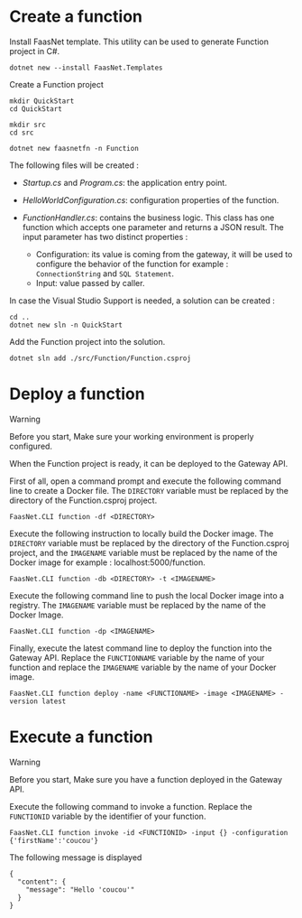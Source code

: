 # Create a function

Install FaasNet template. This utility can be used to generate Function project in C#.

```
dotnet new --install FaasNet.Templates
```

Create a Function project

```
mkdir QuickStart
cd QuickStart

mkdir src
cd src

dotnet new faasnetfn -n Function
```

The following files will be created :

* *Startup.cs* and *Program.cs*: the application entry point.
* *HelloWorldConfiguration.cs*: configuration properties of the function.
* *FunctionHandler.cs*: contains the business logic. This class has one function which accepts one parameter and returns a JSON result. The input parameter has two distinct properties :

  * Configuration: its value is coming from the gateway, it will be used to configure the behavior of the function for example : `ConnectionString` and `SQL Statement`.
  * Input: value passed by caller.

In case the Visual Studio Support is needed, a solution can be created :

```
cd ..
dotnet new sln -n QuickStart
```

Add the Function project into the solution.

```
dotnet sln add ./src/Function/Function.csproj
```

# Deploy a function

> [!WARNING]
> Before you start, Make sure your working environment is properly configured.

When the Function project is ready, it can be deployed to the Gateway API.

First of all, open a command prompt and execute the following command line to create a Docker file. The `DIRECTORY` variable must be replaced by the directory of the Function.csproj project.

```
FaasNet.CLI function -df <DIRECTORY>
```

Execute the following instruction to locally build the Docker image. 
The `DIRECTORY` variable must be replaced by the directory of the Function.csproj project, and the `IMAGENAME` variable must be replaced by the name of the Docker image for example : localhost:5000/function.

```
FaasNet.CLI function -db <DIRECTORY> -t <IMAGENAME>
```

Execute the following command line to push the local Docker image into a registry. The `IMAGENAME` variable must be replaced by the name of the Docker Image.

```
FaasNet.CLI function -dp <IMAGENAME>
```

Finally, execute the latest command line to deploy the function into the Gateway API. Replace the `FUNCTIONNAME` variable by the name of your function and replace the `IMAGENAME` variable by the name of your Docker image.

```
FaasNet.CLI function deploy -name <FUNCTIONAME> -image <IMAGENAME> -version latest
```

# Execute a function

> [!WARNING]
> Before you start, Make sure you have a function deployed in the Gateway API.

Execute the following command to invoke a function. Replace the `FUNCTIONID` variable by the identifier of your function.

```
FaasNet.CLI function invoke -id <FUNCTIONID> -input {} -configuration {'firstName':'coucou'}
```

The following message is displayed

```
{
  "content": {
    "message": "Hello 'coucou'"
  }
}
```